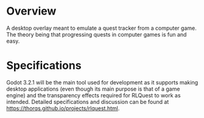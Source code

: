 # Overview
A desktop overlay meant to emulate a quest tracker from a computer game.
The theory being that progressing quests in computer games is fun and easy.

# Specifications
Godot 3.2.1 will be the main tool used for development as it supports making desktop applications (even though its main purpose is that of a game engine) and the transparency effects required for RLQuest to work as intended.
Detailed specifications and discussion can be found at https://thorqs.github.io/projects/rlquest.html.
